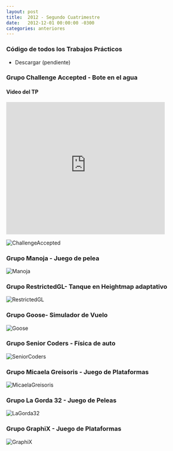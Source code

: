 ```yaml
---
layout: post
title:  2012 - Segundo Cuatrimestre
date:   2012-12-01 00:00:00 -0300
categories: anteriores
---
```

### Código de todos los Trabajos Prácticos

* Descargar (pendiente)

### Grupo Challenge Accepted - Bote en el agua

#### Video del TP
<iframe width="425" height="355" src="https://www.youtube.com/embed/tx6Oqt3ZmxU" frameborder="0" allowfullscreen></iframe>

![ChallengeAccepted](/images/20122c/challengaccepted.jpg)

### Grupo Manoja - Juego de pelea

![Manoja](/images/20122c/manoja.jpg)

### Grupo RestrictedGL- Tanque en Heightmap adaptativo

![RestrictedGL](/images/20122c/restrictedgl.jpg)

### Grupo Goose- Simulador de Vuelo

![Goose](/images/20122c/goose.jpg)

### Grupo Senior Coders - Física de auto

![SeniorCoders](/images/20122c/seniorcoders.jpg)

### Grupo Micaela Greisoris - Juego de Plataformas

![MicaelaGreisoris](/images/20122c/micaelagreisoris.jpg)

### Grupo La Gorda 32 - Juego de Peleas

![LaGorda32](/images/20122c/lagorda32.jpg)

### Grupo GraphiX - Juego de Plataformas

![GraphiX](/images/20122c/graphix.jpg)
